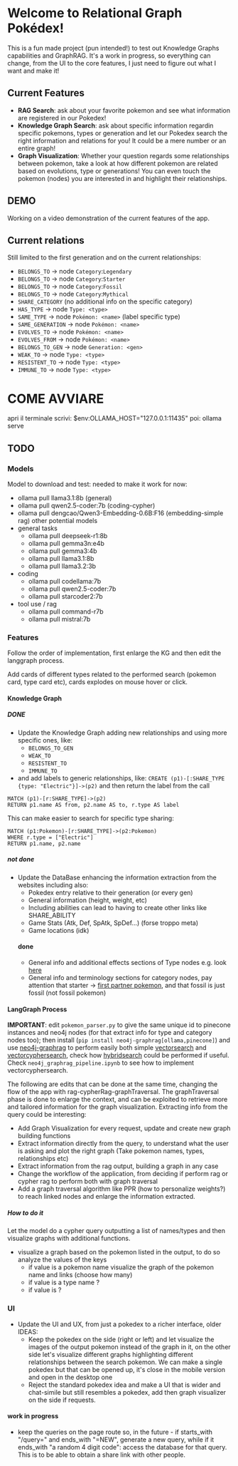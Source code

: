 # Welcome to Relational Graph Pokédex!
This is a fun made project (pun intended!) to test out Knowledge Graphs capabilities and GraphRAG.
It's a work in progress, so everything can change, from the UI to the core features, I just need to figure out what I want and make it!

## Current Features
* **RAG Search**: ask about your favorite pokemon and see what information are registered in our Pokedex!
* **Knowledge Graph Search**: ask about specific information regardin specific pokemons, types or generation and let our Pokedex search the right information and relations for you! It could be a mere number or an entire graph!
* **Graph Visualization**: Whether your question regards some relationships between pokemon, take a look at how different pokemon are related based on evolutions, type or generations! You can even touch the pokemon (nodes) you are interested in and highlight their relationships.

## DEMO
Working on a video demonstration of the current features of the app.

## Current relations
Still limited to the first generation and on the current relationships:
* `BELONGS_TO` -> node `Category`:`Legendary`
* `BELONGS_TO` -> node `Category`:`Starter`
* `BELONGS_TO` -> node `Category`:`Fossil`
* `BELONGS_TO` -> node `Category`:`Mythical`
* `SHARE_CATEGORY` (no additional info on the specific category)
* `HAS_TYPE` -> node `Type: <type>`
* `SAME_TYPE` -> node `Pokémon: <name>` (label specific type)
* `SAME_GENERATION` -> node `Pokémon: <name>`
* `EVOLVES_TO` -> node `Pokémon: <name>`
* `EVOLVES_FROM` -> node `Pokémon: <name>`
* `BELONGS_TO_GEN` -> node `Generation: <gen>`
* `WEAK_TO` -> node `Type: <type>`
* `RESISTENT_TO` -> node `Type: <type>`
* `IMMUNE_TO` -> node `Type: <type>`

# COME AVVIARE
apri il terminale
scrivi: $env:OLLAMA_HOST="127.0.0.1:11435"
poi: ollama serve

## TODO
### Models
Model to download and test:
needed to make it work for now:
* ollama pull llama3.1:8b (general)
* ollama pull qwen2.5-coder:7b (coding-cypher)
* ollama pull dengcao/Qwen3-Embedding-0.6B:F16 (embedding-simple rag)
other potential models
* general tasks
  * ollama pull deepseek-r1:8b
  * ollama pull gemma3n:e4b
  * ollama pull gemma3:4b
  * ollama pull llama3.1:8b
  * ollama pull llama3.2:3b
* coding
  * ollama pull codellama:7b
  * ollama pull qwen2.5-coder:7b
  * ollama pull starcoder2:7b
* tool use / rag
  * ollama pull command-r7b
  * ollama pull mistral:7b

### Features
Follow the order of implementation, first enlarge the KG and then edit the langgraph process.

Add cards of different types related to the performed search (pokemon card, type card etc), cards explodes on mouse hover or click.

#### Knowledge Graph
##### DONE
* Update the Knowledge Graph adding new relationships and using more specific ones, like:
  * `BELONGS_TO_GEN`
  * `WEAK_TO`
  * `RESISTENT_TO`
  * `IMMUNE_TO`
* and add labels to generic relationships, like:
`CREATE (p1)-[:SHARE_TYPE {type: "Electric"}]->(p2)` and then return the label from the call

```
MATCH (p1)-[r:SHARE_TYPE]->(p2)
RETURN p1.name AS from, p2.name AS to, r.type AS label
```

This can make easier to search for specific type sharing:

```
MATCH (p1:Pokemon)-[r:SHARE_TYPE]->(p2:Pokemon)
WHERE r.type = ["Electric"]
RETURN p1.name, p2.name
```
##### not done
* Update the DataBase enhancing the information extraction from the websites including also:
  * Pokedex entry relative to their generation (or every gen)
  * General information (height, weight, etc)
  * Including abilities can lead to having to create other links like SHARE_ABILITY
  * Game Stats (Atk, Def, SpAtk, SpDef...) (forse troppo meta)
  * Game locations (idk)
  #### done
  * General info and additional effects sections of Type nodes e.g. look [here](https://bulbapedia.bulbagarden.net/wiki/Fire_(type))
  * General info and terminology sections for category nodes, pay attention that starter -> [first partner pokemon](https://bulbapedia.bulbagarden.net/wiki/First_partner_Pok%C3%A9mon), and that fossil is just fossil (not fossil pokemon)
#### LangGraph Process
**IMPORTANT**: edit `pokemon_parser.py` to give the same unique id to pinecone instances and neo4j nodes (for that extract info for type and category nodes too); then install (`pip install neo4j-graphrag[ollama,pinecone]`) and use [neo4j-graphrag](https://neo4j.com/docs/neo4j-graphrag-python/current/) to perform easily both simple [vectorsearch](https://neo4j.com/blog/developer/get-started-graphrag-python-package/) and [vectorcyphersearch](https://neo4j.com/blog/developer/graph-traversal-graphrag-python-package/), check how [hybridsearch](https://neo4j.com/blog/developer/hybrid-retrieval-graphrag-python-package/) could be performed if useful.
Check `neo4j_graphrag_pipeline.ipynb` to see how to implement vectorcyphersearch.

The following are edits that can be done at the same time, changing the flow of the app with rag-cypherRag-graphTraversal. The graphTraversal phase is done to enlarge the context, and can be exploited to retrieve more and tailored information for the graph visualization. Extracting info from the query could be interesting:
* Add Graph Visualization for every request, update and create new graph building functions
* Extract information directly from the query, to understand what the user is asking and plot the right graph (Take pokemon names, types, relationships etc)
* Extract information from the rag output, building a graph in any case
* Change the workflow of the application, from deciding if perform rag or cypher rag to perform both with graph traversal
* Add a graph traversal algorithm like PPR (how to personalize weights?) to reach linked nodes and enlarge the information extracted.
##### How to do it
Let the model do a cypher query outputting a list of names/types and then visualize graphs with additional functions.
* visualize a graph based on the pokemon listed in the output, to do so analyze the values of the keys
  * if value is a pokemon name visualize the graph of the pokemon name and links (choose how many)
  * if value is a type name ?
  * if value is ?

### UI
* Update the UI and UX, from just a pokedex to a richer interface, older IDEAS:
  * Keep the pokedex on the side (right or left) and let visualize the images of the output pokemon instead of the graph in it, on the other side let's visualize different graphs highlighting different relationships between the search pokemon. We can make a single pokedex but that can be opened up, it's close in the mobile version and open in the desktop one
  * Reject the standard pokedex idea and make a UI that is wider and chat-simile but still resembles a pokedex, add then graph visualizer on the side if requests.
#### work in progress
  * keep the queries on the page route so, in the future - if starts_with "/query=" and ends_with "=NEW", generate a new query, while if it ends_with "a random 4 digit code": access the database for that query. This is to be able to obtain a share link with other people.
